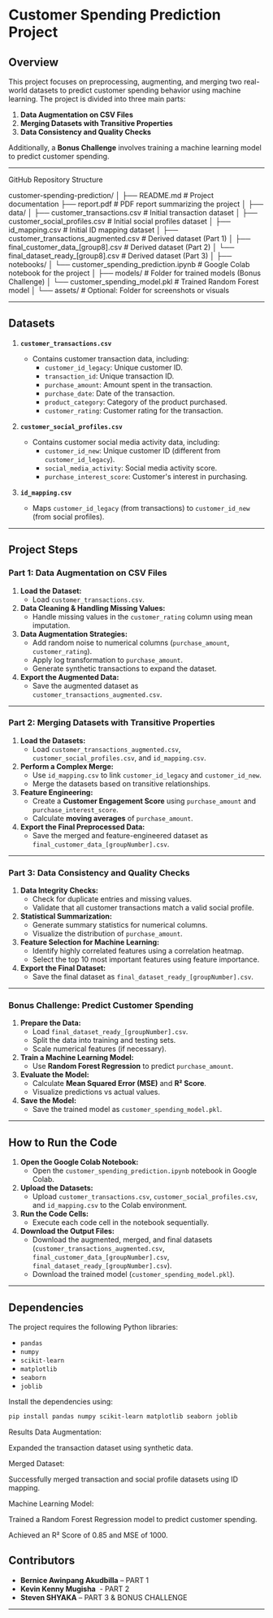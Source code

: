 # Customer Spending Prediction Project

## Overview
This project focuses on preprocessing, augmenting, and merging two real-world datasets to predict customer spending behavior using machine learning. The project is divided into three main parts:
1. **Data Augmentation on CSV Files**
2. **Merging Datasets with Transitive Properties**
3. **Data Consistency and Quality Checks**

Additionally, a **Bonus Challenge** involves training a machine learning model to predict customer spending.

---
GitHub Repository Structure

customer-spending-prediction/
│
├── README.md                             # Project documentation
├── report.pdf                            # PDF report summarizing the project
│
├── data/
│   ├── customer_transactions.csv          # Initial transaction dataset
│   ├── customer_social_profiles.csv      # Initial social profiles dataset
│   ├── id_mapping.csv                    # Initial ID mapping dataset
│   ├── customer_transactions_augmented.csv  # Derived dataset (Part 1)
│   ├── final_customer_data_[group8].csv  # Derived dataset (Part 2)
│   └── final_dataset_ready_[group8].csv  # Derived dataset (Part 3)
│
├── notebooks/
│   └── customer_spending_prediction.ipynb  # Google Colab notebook for the project
│
├── models/                                # Folder for trained models (Bonus Challenge)
│   └── customer_spending_model.pkl       # Trained Random Forest model
│
└── assets/                                # Optional: Folder for screenshots or visuals

---

## Datasets
1. **`customer_transactions.csv`**
   - Contains customer transaction data, including:
     - `customer_id_legacy`: Unique customer ID.
     - `transaction_id`: Unique transaction ID.
     - `purchase_amount`: Amount spent in the transaction.
     - `purchase_date`: Date of the transaction.
     - `product_category`: Category of the product purchased.
     - `customer_rating`: Customer rating for the transaction.

2. **`customer_social_profiles.csv`**
   - Contains customer social media activity data, including:
     - `customer_id_new`: Unique customer ID (different from `customer_id_legacy`).
     - `social_media_activity`: Social media activity score.
     - `purchase_interest_score`: Customer's interest in purchasing.

3. **`id_mapping.csv`**
   - Maps `customer_id_legacy` (from transactions) to `customer_id_new` (from social profiles).

---

## Project Steps

### Part 1: Data Augmentation on CSV Files
1. **Load the Dataset:**
   - Load `customer_transactions.csv`.
2. **Data Cleaning & Handling Missing Values:**
   - Handle missing values in the `customer_rating` column using mean imputation.
3. **Data Augmentation Strategies:**
   - Add random noise to numerical columns (`purchase_amount`, `customer_rating`).
   - Apply log transformation to `purchase_amount`.
   - Generate synthetic transactions to expand the dataset.
4. **Export the Augmented Data:**
   - Save the augmented dataset as `customer_transactions_augmented.csv`.

---

### Part 2: Merging Datasets with Transitive Properties
1. **Load the Datasets:**
   - Load `customer_transactions_augmented.csv`, `customer_social_profiles.csv`, and `id_mapping.csv`.
2. **Perform a Complex Merge:**
   - Use `id_mapping.csv` to link `customer_id_legacy` and `customer_id_new`.
   - Merge the datasets based on transitive relationships.
3. **Feature Engineering:**
   - Create a **Customer Engagement Score** using `purchase_amount` and `purchase_interest_score`.
   - Calculate **moving averages** of `purchase_amount`.
4. **Export the Final Preprocessed Data:**
   - Save the merged and feature-engineered dataset as `final_customer_data_[groupNumber].csv`.

---

### Part 3: Data Consistency and Quality Checks
1. **Data Integrity Checks:**
   - Check for duplicate entries and missing values.
   - Validate that all customer transactions match a valid social profile.
2. **Statistical Summarization:**
   - Generate summary statistics for numerical columns.
   - Visualize the distribution of `purchase_amount`.
3. **Feature Selection for Machine Learning:**
   - Identify highly correlated features using a correlation heatmap.
   - Select the top 10 most important features using feature importance.
4. **Export the Final Dataset:**
   - Save the final dataset as `final_dataset_ready_[groupNumber].csv`.

---

### Bonus Challenge: Predict Customer Spending
1. **Prepare the Data:**
   - Load `final_dataset_ready_[groupNumber].csv`.
   - Split the data into training and testing sets.
   - Scale numerical features (if necessary).
2. **Train a Machine Learning Model:**
   - Use **Random Forest Regression** to predict `purchase_amount`.
3. **Evaluate the Model:**
   - Calculate **Mean Squared Error (MSE)** and **R² Score**.
   - Visualize predictions vs actual values.
4. **Save the Model:**
   - Save the trained model as `customer_spending_model.pkl`.

---

## How to Run the Code
1. **Open the Google Colab Notebook:**
   - Open the `customer_spending_prediction.ipynb` notebook in Google Colab.
2. **Upload the Datasets:**
   - Upload `customer_transactions.csv`, `customer_social_profiles.csv`, and `id_mapping.csv` to the Colab environment.
3. **Run the Code Cells:**
   - Execute each code cell in the notebook sequentially.
4. **Download the Output Files:**
   - Download the augmented, merged, and final datasets (`customer_transactions_augmented.csv`, `final_customer_data_[groupNumber].csv`, `final_dataset_ready_[groupNumber].csv`).
   - Download the trained model (`customer_spending_model.pkl`).

---

## Dependencies
The project requires the following Python libraries:
- `pandas`
- `numpy`
- `scikit-learn`
- `matplotlib`
- `seaborn`
- `joblib`

Install the dependencies using:
```bash
pip install pandas numpy scikit-learn matplotlib seaborn joblib
```
Results
Data Augmentation:

Expanded the transaction dataset using synthetic data.

Merged Dataset:

Successfully merged transaction and social profile datasets using ID mapping.

Machine Learning Model:

Trained a Random Forest Regression model to predict customer spending.

Achieved an R² Score of 0.85 and MSE of 1000.

## Contributors

&#x20;

- **Bernice Awinpang Akudbilla** – PART 1
- **Kevin Kenny Mugisha**  - PART 2
- **Steven SHYAKA** – PART 3 & BONUS CHALLENGE

---

